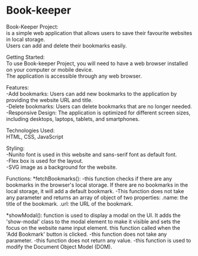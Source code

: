 # Book-keeper
Book-Keeper Project: <br>
 is a simple  web application that allows users to save   their favourite websites in local storage.<br>
 Users can add and delete their bookmarks easily.

Getting Started:<br>
 To use Book-keeper Project, you will need to have a web browser installed on your computer or mobile device.<br> 
 The application is accessible through any web browser.

 Features:<br>
 -Add bookmarks: Users can add new bookmarks to the application by providing the website URL and title.<br>
 -Delete bookmarks: Users can delete bookmarks that are no longer needed.<br>
 -Responsive Design: The application is optimized for different screen sizes, including desktops, laptops, tablets, and smartphones.

Technologies Used:<br>
 HTML, CSS, JavaScript

Styling:<br>
 -Nunito font is used in this website and sans-serif font as default font.<br>
 -Flex box is used for the layout. <br>
 -SVG image as a background for the website.<br>

Functions:
*fetchBookmarks():
 -this function checks if there are any bookmarks in the browser's local storage. If there are no bookmarks in the local storage, it will add a default bookmark.
 -This function does not take any parameter and returns an array of object of two properties:
 .name: the title of the bookmark.
 .url: the URL of the bookmark.

*showModal():
 function is used to display a modal on the UI. It adds the 'show-modal' class to the modal element to make it visible and sets the focus on the website name input element.
 this function called when the 'Add Bookmark' button is clicked. 
 -this function does not take any parameter.
 -this function does not return any value. 
 -this function is used to modify the Document Object Model (DOM).